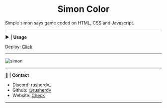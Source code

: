 <div align="center">
  <h1>Simon Color</h1>
</div>

Simple simon says game coded on HTML, CSS and Javascript.

<hr>

 ▶️ **|** **Usage**

Deploy: <a href="https://simoncolorgame.netlify.app/" target="_blank">Click</a>

<hr>

![simon](https://github.com/rusherdv/simon-color/assets/105472000/0d8d0cac-7279-49e6-8ddb-cc040913e6f3)

<hr>

 📝 **|** **Contact**

- Discord: rusherdv_
- Github: <a href="https://github.com/rusherdv">@rusherdv</a>
- Website: <a href="https://www.rusher.net.ar">Check</a>

<hr>

